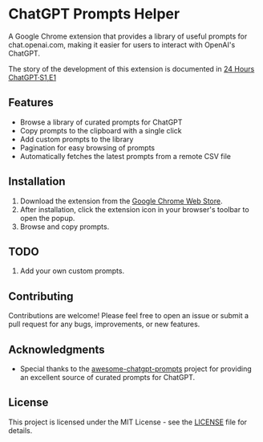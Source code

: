 # ChatGPT Prompts Helper

A Google Chrome extension that provides a library of useful prompts for chat.openai.com, making it easier for users to interact with OpenAI's ChatGPT.

The story of the development of this extension is documented in [24 Hours ChatGPT·S1,E1](https://medium.com/@saneryee-studio/24-hours-chatgpt-s1-e1-7818e491563f)

## Features

- Browse a library of curated prompts for ChatGPT
- Copy prompts to the clipboard with a single click
- Add custom prompts to the library
- Pagination for easy browsing of prompts
- Automatically fetches the latest prompts from a remote CSV file

## Installation

1. Download the extension from the [Google Chrome Web Store](https://chrome.google.com/webstore).
2. After installation, click the extension icon in your browser's toolbar to open the popup.
3. Browse and copy prompts.

## TODO

1.  Add your own custom prompts.

## Contributing

Contributions are welcome! Please feel free to open an issue or submit a pull request for any bugs, improvements, or new features.

## Acknowledgments

- Special thanks to the [awesome-chatgpt-prompts](https://github.com/f/awesome-chatgpt-prompts) project for providing an excellent source of curated prompts for ChatGPT.

## License

This project is licensed under the MIT License - see the [LICENSE](LICENSE) file for details.

